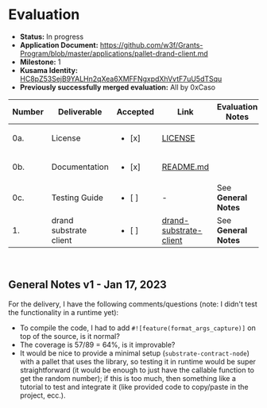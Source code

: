 # Evaluation

- **Status:** In progress
- **Application Document:** https://github.com/w3f/Grants-Program/blob/master/applications/pallet-drand-client.md
- **Milestone:** 1
- **Kusama Identity:** [HC8pZ53SejB9YALHn2qXea6XMFFNgxpdXhVvtF7uU5dTSqu](https://kusama.subscan.io/account/HC8pZ53SejB9YALHn2qXea6XMFFNgxpdXhVvtF7uU5dTSqu)
- **Previously successfully merged evaluation:** All by 0xCaso

| Number | Deliverable | Accepted | Link | Evaluation Notes |
| ------ | ----------- | -------- | ---- |----------------- |
| 0a. | License | <ul><li>[x] </li></ul> | [LICENSE](https://github.com/random-meat/drand-substrate-client/blob/379df830f4cd05a8e79d729848986df40333952f/LICENSE) |  |
| 0b. | Documentation | <ul><li>[x] </li></ul> | [README.md](https://github.com/random-meat/drand-substrate-client/blob/379df830f4cd05a8e79d729848986df40333952f/README.md) |  |
| 0c. | Testing Guide | <ul><li>[ ] </li></ul> | - | See **General Notes** |
| 1. | drand substrate client | <ul><li>[ ] </li></ul> | [drand-substrate-client](https://github.com/random-meat/drand-substrate-client) | See **General Notes** |
<br/>

## General Notes v1 - Jan 17, 2023

For the delivery, I have the following comments/questions (note: I didn't test the functionality in a runtime yet):
- To compile the code, I had to add `#![feature(format_args_capture)]` on top of the source, is it normal?
- The coverage is 57/89 = 64%, is it improvable?
- It would be nice to provide a minimal setup (`substrate-contract-node`) with a pallet that uses the library, so testing it in runtime would be super straightforward (it would be enough to just have the callable function to get the random number); if this is too much, then something like a tutorial to test and integrate it (like provided code to copy/paste in the project, ecc.).